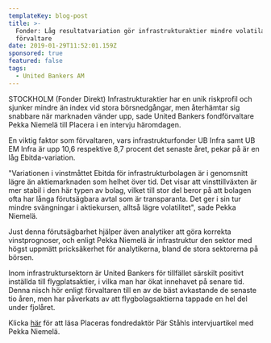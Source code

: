 ```yaml
---
templateKey: blog-post
title: >-
  Fonder: Låg resultatvariation gör infrastrukturaktier mindre volatila -
  förvaltare
date: 2019-01-29T11:52:01.159Z
sponsored: true
featured: false
tags:
  - United Bankers AM
---
```

STOCKHOLM (Fonder Direkt) Infrastrukturaktier har en unik riskprofil och sjunker mindre än index vid stora börsnedgångar, men återhämtar sig snabbare när marknaden vänder upp, sade United Bankers fondförvaltare Pekka Niemelä till Placera i en intervju häromdagen.

En viktig faktor som förvaltaren, vars infrastrukturfonder UB Infra samt UB EM Infra är upp 10,6 respektive 8,7 procent det senaste året, pekar på är en låg Ebitda-variation.

"Variationen i vinstmåttet Ebitda för infrastrukturbolagen är i genomsnitt lägre än aktiemarknaden som helhet över tid. Det visar att vinsttillväxten är mer stabil i den här typen av bolag, vilket till stor del beror på att bolagen ofta har långa förutsägbara avtal som är transparanta. Det ger i sin tur mindre svängningar i aktiekursen, alltså lägre volatilitet", sade Pekka Niemelä.

Just denna förutsägbarhet hjälper även analytiker att göra korrekta vinstprognoser, och enligt Pekka Niemelä är infrastruktur den sektor med högst uppmätt pricksäkerhet för analytikerna, bland de stora sektorerna på börsen.

Inom infrastruktursektorn är United Bankers för tillfället särskilt positivt inställda till flygplatsaktier, i vilka man har ökat innehavet på senare tid. Denna nisch hör enligt förvaltaren till en av de bäst avkastande de senaste tio åren, men har påverkats av att flygbolagsaktierna tappade en hel del under fjolåret.

Klicka [här](https://www.avanza.se/placera/redaktionellt/2019/01/28/skoldpaddor-till-fondportfoljen.plc.html) för att läsa Placeras fondredaktör Pär Ståhls intervjuartikel med Pekka Niemelä.
